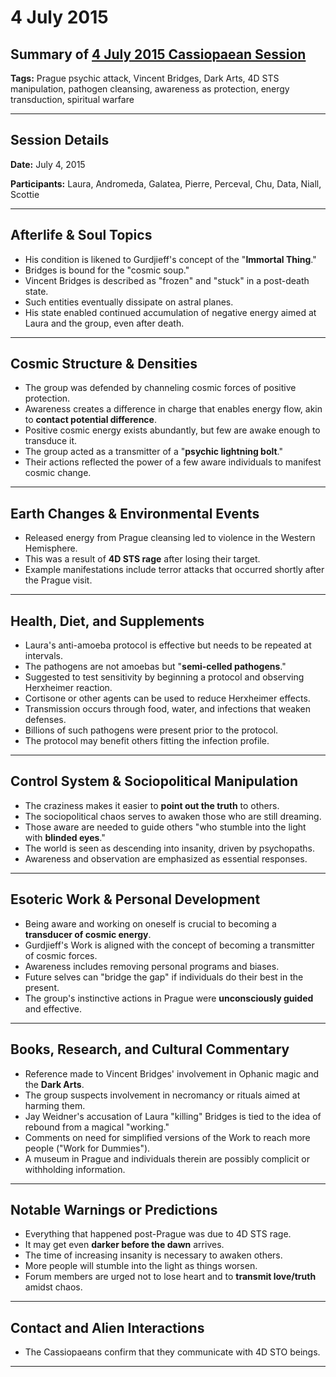 # 4 July 2015

## Summary of [4 July 2015 Cassiopaean Session](https://cassiopaea.org/forum/threads/session-4-july-2015.38945/#post-587586)

**Tags:** Prague psychic attack, Vincent Bridges, Dark Arts, 4D STS manipulation, pathogen cleansing, awareness as protection, energy transduction, spiritual warfare

---


## Session Details

**Date:** July 4, 2015

**Participants:** Laura, Andromeda, Galatea, Pierre, Perceval, Chu, Data, Niall, Scottie

---


## Afterlife & Soul Topics

- His condition is likened to Gurdjieff's concept of the "**Immortal Thing**."
- Bridges is bound for the "cosmic soup."
- Vincent Bridges is described as "frozen" and "stuck" in a post-death state.
- Such entities eventually dissipate on astral planes.
- His state enabled continued accumulation of negative energy aimed at Laura and the group, even after death.

---


## Cosmic Structure & Densities

- The group was defended by channeling cosmic forces of positive protection.
- Awareness creates a difference in charge that enables energy flow, akin to **contact potential difference**.
- Positive cosmic energy exists abundantly, but few are awake enough to transduce it.
- The group acted as a transmitter of a "**psychic lightning bolt**."
- Their actions reflected the power of a few aware individuals to manifest cosmic change.

---


## Earth Changes & Environmental Events

- Released energy from Prague cleansing led to violence in the Western Hemisphere.
- This was a result of **4D STS rage** after losing their target.
- Example manifestations include terror attacks that occurred shortly after the Prague visit.

---


## Health, Diet, and Supplements

- Laura's anti-amoeba protocol is effective but needs to be repeated at intervals.
- The pathogens are not amoebas but "**semi-celled pathogens**."
- Suggested to test sensitivity by beginning a protocol and observing Herxheimer reaction.
- Cortisone or other agents can be used to reduce Herxheimer effects.
- Transmission occurs through food, water, and infections that weaken defenses.
- Billions of such pathogens were present prior to the protocol.
- The protocol may benefit others fitting the infection profile.

---


## Control System & Sociopolitical Manipulation

- The craziness makes it easier to **point out the truth** to others.
- The sociopolitical chaos serves to awaken those who are still dreaming.
- Those aware are needed to guide others "who stumble into the light with **blinded eyes**."
- The world is seen as descending into insanity, driven by psychopaths.
- Awareness and observation are emphasized as essential responses.

---


## Esoteric Work & Personal Development

- Being aware and working on oneself is crucial to becoming a **transducer of cosmic energy**.
- Gurdjieff's Work is aligned with the concept of becoming a transmitter of cosmic forces.
- Awareness includes removing personal programs and biases.
- Future selves can "bridge the gap" if individuals do their best in the present.
- The group's instinctive actions in Prague were **unconsciously guided** and effective.

---


## Books, Research, and Cultural Commentary

- Reference made to Vincent Bridges' involvement in Ophanic magic and the **Dark Arts**.
- The group suspects involvement in necromancy or rituals aimed at harming them.
- Jay Weidner's accusation of Laura "killing" Bridges is tied to the idea of rebound from a magical "working."
- Comments on need for simplified versions of the Work to reach more people ("Work for Dummies").
- A museum in Prague and individuals therein are possibly complicit or withholding information.

---


## Notable Warnings or Predictions

- Everything that happened post-Prague was due to 4D STS rage.
- It may get even **darker before the dawn** arrives.
- The time of increasing insanity is necessary to awaken others.
- More people will stumble into the light as things worsen.
- Forum members are urged not to lose heart and to **transmit love/truth** amidst chaos.

---


## Contact and Alien Interactions

- The Cassiopaeans confirm that they communicate with 4D STO beings.

---



